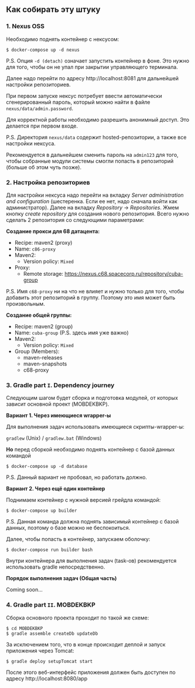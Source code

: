 ## Как собирать эту штуку

### 1. Nexus OSS

Необходимо поднять контейнер с нексусом:

```shell
$ docker-compose up -d nexus
```

P.S. Опция `-d (detach)` означает запустить контейнер в фоне. Это нужно для того, чтобы он не упал при закрытии управляющего терминала.

Далее надо перейти по адресу http://localhost:8081 для дальнейшей настройки репозиториев.

При первом запуске нексус потребует ввести автоматически сгенерированный пароль, который можно найти в файле `nexus/data/admin.password`.

Для корректной работы необходимо разрешить анонимный доступ. Это делается при первом входе.

P.S. Директория `nexus/data` содержит hosted-репозитории, а также все настройки нексуса.

Рекомендуется в дальнейшем сменить пароль на `admin123` для того, чтобы собранные модули системы смогли попасть в репозиторий (больше об этом чуть позже).

### 2. Настройка репозиториев

Для настройки нексуса надо перейти на вкладку *Server administration and configuration* (шестеренка. Если ее нет, надо сначала войти как администратор). Далее на вкладку *Repository* &rightarrow; *Repositories*. Жмем кнопку *create repository* для создания нового репозитория. Всего нужно сделать 2 репозитория со следующими параметрами:

**Создание прокси для 68 датацента:**

- Recipe: maven2 (proxy)
- Name: `c86-proxy`
- Maven2:
  - Version policy: `Mixed`
- Proxy:
  - Remote storage: https://nexus.c68.spacecorp.ru/repository/cuba-group

P.S. Имя `c68-proxy` ни на что не влияет и нужно только для того, чтобы добавить этот репозиторий в группу. Поэтому это имя может быть произвольным.

**Создание общей группы:**

- Recipe: maven2 (group)
- Name: `cuba-group` (P.S. здесь имя уже важно)
- Maven2:
  - Version policy: `Mixed`
- Group (Members):
  - maven-releases
  - maven-snapshots
  - c68-proxy

### 3. Gradle part `I`. Dependency journey

Следующим шагом будет сборка и подготовка модулей, от которых зависит основной проект (MOBDEKBKP).

**Вариант 1. Через имеющиеся wrapper-ы**

Для выполнения задач использовать имеющиеся скрипты-wrapper-ы:

`gradlew` (Unix) / `gradlew.bat` (Windows)

**Но** перед сборкой необходимо поднять контейнер с базой данных командой

```shell
$ docker-compose up -d database
```

P.S. Данный вариант не пробовал, но работать должно.

**Вариант 2. Через ещё один контейнер**

Поднимаем контейнер с нужной версией грейдла командой:

```shell
$ docker-compose up builder
```

P.S. Данная команда должна поднять зависимый контейнер с базой данных, поэтому о базе можно не беспокоиться.

Далее, чтобы попасть в контейнер, запускаем оболочку:

```shell
$ docker-compose run builder bash
```

Внутри контейнера для выполнения задач (task-ов) рекомендуется использовать gradle непосредственно.

**Порядок выполнения задач (Общая часть)**

Coming soon...

### 4. Gradle part `II`. MOBDEKBKP

Сборка основного проекта проходит по такой же схеме:

```shell
$ cd MOBDEKBKP
$ gradle assemble createDb updateDb
```

За исключением того, что в конце происходит деплой и запуск приложения через Tomcat:

```shell
$ gradle deploy setupTomcat start
```

После этого веб-интерфейс приложения должен быть доступен по адресу http://localhost:8080/app
